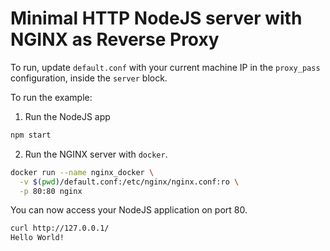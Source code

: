 # Minimal HTTP NodeJS server with NGINX as Reverse Proxy

To run, update `default.conf` with your current machine IP in the `proxy_pass`
configuration, inside the `server` block.

To run the example:

1. Run the NodeJS app

```bash
npm start
```

2. Run the NGINX server with `docker`.

```bash
docker run --name nginx_docker \
  -v $(pwd)/default.conf:/etc/nginx/nginx.conf:ro \
  -p 80:80 nginx
```

You can now access your NodeJS application on port 80.

```bash
curl http://127.0.0.1/
Hello World!
```

